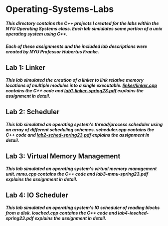 # Operating-Systems-Labs
##### This directory contains the C++ projects I created for the labs within the NYU Operating Systems class. Each lab simiulates some portion of a unix operating system using C++.

##### Each of these assignments and the included lab descriptions were created by NYU Professor Hubertus Franke.

## Lab 1: Linker
##### This lab simulated the creation of a linker to link relative memory locations of multiple modules into a single executable. [linker/linker.cpp](linker.cpp) contains the C++ code and [lab1-linker-spring23.pdf](linker/lab1-linker-spring23.pdf) explains the assignment in detail.

## Lab 2: Scheduler
##### This lab simulated an operating system's thread/process scheduler using an array of different scheduling schemes. scheduler.cpp contains the C++ code and [lab2-sched-spring23.pdf](scheduler/lab2-sched-spring23.pdf) explains the assignment in detail.

## Lab 3: Virtual Memory Management
##### This lab simulated an operating system's virtual memory management unit. mmu.cpp contains the C++ code and lab3-mmu-spring23.pdf explains the assignment in detail.

## Lab 4: IO Scheduler
##### This lab simulated an operating system's IO scheduler of reading blocks from a disk. iosched.cpp contains the C++ code and lab4-iosched-spring23.pdf explains the assignment in detail.

